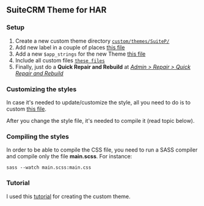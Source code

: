 ## SuiteCRM Theme for HAR


### Setup

1. Create a new custom theme directory [`custom/themes/SuiteP/`](https://github.com/riandesign/har_crm/tree/master/custom/themes/SuiteP)
2. Add new label in a couple of places [this file](custom/modules/Users/language/en_us.lang.php)
3. Add a new `$app_strings` for the new Theme [this file](https://github.com/riandesign/har_crm/blob/master/custom/Extension/application/Ext/Language/en_us.NoonThemeLabel.php)
4. Include all custom files [`these files`](https://github.com/riandesign/har_crm/tree/master/themes/SuiteP/css/HAR)
5. Finally, just do a **Quick Repair and Rebuild** at [*Admin > Repair > Quick Repair and Rebuild*](http://localhost/har/har_crm/index.php?module=Administration&action=Upgrade)


### Customizing the styles

In case it's needed to update/customize the style, all you need to do is to custom [this file](https://github.com/riandesign/har_crm/blob/master/themes/SuiteP/css/HAR/style_har.scss).

After you change the style file, it's needed to compile it (read topic below).



### Compiling the styles

In order to be able to compile the CSS file, you need to run a SASS compiler and compile only the file **main.scss**. For instance:

`sass --watch main.scss:main.css`



### Tutorial

I used this [tutorial](https://docs.suitecrm.com/blog/customizing-subthemes/) for creating the custom theme.
